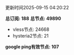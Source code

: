 更新时间2025-09-15 04:20:22

**总订阅: 188**
**总节点: 49890**
- vless节点: 24668
- hysteria2节点: 21

**google ping有效节点: 107**
